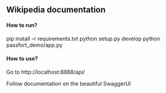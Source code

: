 ## Wikipedia documentation

#### How to run?

pip install -r requirements.txt
python setup.py develop
python passfort_demo/app.py

#### How to use?
Go to http://localhost:8888/api/

Follow documentation on the beautiful SwaggerUI
